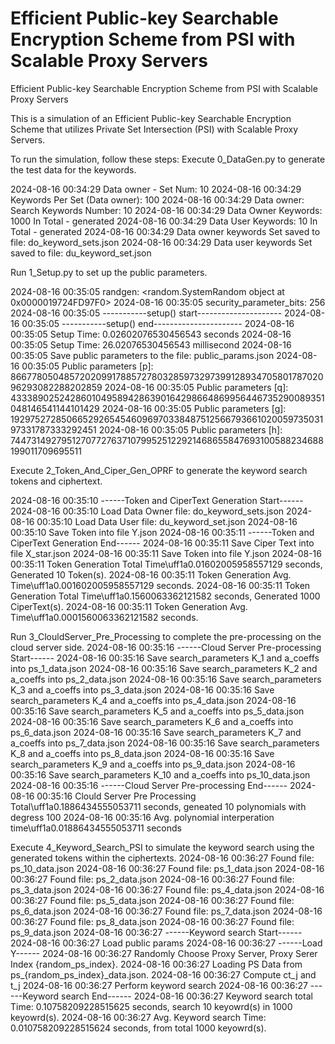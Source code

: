 # Efficient Public-key Searchable Encryption Scheme from PSI with Scalable Proxy Servers
Efficient Public-key Searchable Encryption Scheme from PSI with Scalable Proxy Servers


This is a simulation of an Efficient Public-key Searchable Encryption Scheme that utilizes Private Set Intersection (PSI) with Scalable Proxy Servers.

To run the simulation, follow these steps:
Execute 0_DataGen.py to generate the test data for the keywords.

2024-08-16 00:34:29 Data owner - Set Num: 10
2024-08-16 00:34:29 Keywords Per Set (Data owner): 100
2024-08-16 00:34:29 Data owner: Search Keywords Number: 10
2024-08-16 00:34:29 Data Owner Keywords: 1000 In Total - generated
2024-08-16 00:34:29 Data User Keywords: 10 In Total - generated
2024-08-16 00:34:29 Data owner keywords Set saved to file: do_keyword_sets.json
2024-08-16 00:34:29 Data user keywords Set saved to file: du_keyword_set.json


Run 1_Setup.py to set up the public parameters.

2024-08-16 00:35:05 randgen: <random.SystemRandom object at 0x0000019724FD97F0>
2024-08-16 00:35:05 security_parameter_bits: 256
2024-08-16 00:35:05 -----------setup() start---------------------
2024-08-16 00:35:05 -----------setup() end----------------------
2024-08-16 00:35:05 Setup Time: 0.02602076530456543 seconds
2024-08-16 00:35:05 Setup Time: 26.02076530456543 millisecond
2024-08-16 00:35:05 Save public parameters to the file: public_params.json
2024-08-16 00:35:05 Public parameters [p]: 86677805048572020991788572780328597329739912893470580178702096293082288202859
2024-08-16 00:35:05 Public parameters [q]: 43338902524286010495894286390164298664869956446735290089351048146541144101429
2024-08-16 00:35:05 Public parameters [g]: 19297527285066529265454609697033848751256679366102005973503197331787333292451
2024-08-16 00:35:05 Public parameters [h]: 7447314927951270772763710799525122921468655847693100588234688199011709695511



Execute 2_Token_And_Ciper_Gen_OPRF to generate the keyword search tokens and ciphertext.

2024-08-16 00:35:10 ------Token and CiperText Generation Start------
2024-08-16 00:35:10 Load Data Owner file: do_keyword_sets.json
2024-08-16 00:35:10 Load Data User file: du_keyword_set.json
2024-08-16 00:35:10 Save Token into file Y.json
2024-08-16 00:35:11 ------Token and CiperText Generation End------
2024-08-16 00:35:11 Save Ciper Text into file X_star.json
2024-08-16 00:35:11 Save Token into file Y.json
2024-08-16 00:35:11 Token Generation Total Time\uff1a0.01602005958557129 seconds, Generated 10 Token(s).
2024-08-16 00:35:11 Token Generation Avg. Time\uff1a0.001602005958557129 seconds.
2024-08-16 00:35:11 Token Generation Total Time\uff1a0.1560063362121582 seconds, Generated 1000 CiperText(s).
2024-08-16 00:35:11 Token Generation Avg. Time\uff1a0.0001560063362121582 seconds.

Run 3_ClouldServer_Pre_Processing to complete the pre-processing on the cloud server side.
2024-08-16 00:35:16 ------Cloud Server Pre-processing Start------
2024-08-16 00:35:16 Save search_parameters K_1 and a_coeffs into ps_1_data.json
2024-08-16 00:35:16 Save search_parameters K_2 and a_coeffs into ps_2_data.json
2024-08-16 00:35:16 Save search_parameters K_3 and a_coeffs into ps_3_data.json
2024-08-16 00:35:16 Save search_parameters K_4 and a_coeffs into ps_4_data.json
2024-08-16 00:35:16 Save search_parameters K_5 and a_coeffs into ps_5_data.json
2024-08-16 00:35:16 Save search_parameters K_6 and a_coeffs into ps_6_data.json
2024-08-16 00:35:16 Save search_parameters K_7 and a_coeffs into ps_7_data.json
2024-08-16 00:35:16 Save search_parameters K_8 and a_coeffs into ps_8_data.json
2024-08-16 00:35:16 Save search_parameters K_9 and a_coeffs into ps_9_data.json
2024-08-16 00:35:16 Save search_parameters K_10 and a_coeffs into ps_10_data.json
2024-08-16 00:35:16 ------Cloud Server Pre-processing End------
2024-08-16 00:35:16 Clould Server Pre Processing Total\uff1a0.1886434555053711 seconds, geneated 10 polynomials with degress 100
2024-08-16 00:35:16 Avg. polynomial interperation time\uff1a0.01886434555053711 seconds


Execute 4_Keyword_Search_PSI to simulate the keyword search using the generated tokens within the ciphertexts.
2024-08-16 00:36:27 Found file: ps_10_data.json
2024-08-16 00:36:27 Found file: ps_1_data.json
2024-08-16 00:36:27 Found file: ps_2_data.json
2024-08-16 00:36:27 Found file: ps_3_data.json
2024-08-16 00:36:27 Found file: ps_4_data.json
2024-08-16 00:36:27 Found file: ps_5_data.json
2024-08-16 00:36:27 Found file: ps_6_data.json
2024-08-16 00:36:27 Found file: ps_7_data.json
2024-08-16 00:36:27 Found file: ps_8_data.json
2024-08-16 00:36:27 Found file: ps_9_data.json
2024-08-16 00:36:27 ------Keyword search Start------
2024-08-16 00:36:27 Load public params
2024-08-16 00:36:27 ------Load Y------
2024-08-16 00:36:27 Randomly Choose Proxy Server, Proxy Serer Index {random_ps_index}.
2024-08-16 00:36:27 Loading PS Data from ps_{random_ps_index}_data.json.
2024-08-16 00:36:27 Compute ct_j and t_j
2024-08-16 00:36:27 Perform keyword search
2024-08-16 00:36:27 ------Keyword search End------
2024-08-16 00:36:27 Keyword search total Time: 0.10758209228515625 seconds, search 10 keyowrd(s) in 1000 keyowrd(s).
2024-08-16 00:36:27 Avg. Keyword search Time: 0.010758209228515624 seconds, from total 1000 keyowrd(s).
